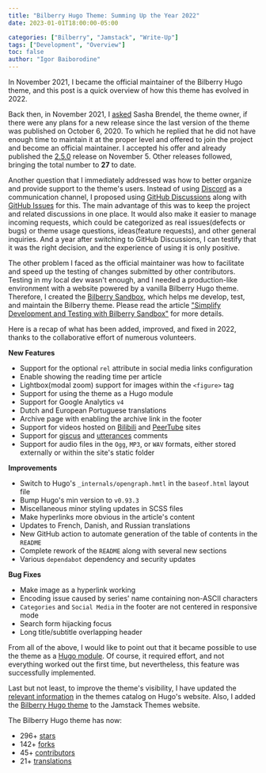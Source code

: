 ```yaml
---
title: "Bilberry Hugo Theme: Summing Up the Year 2022"
date: 2023-01-01T18:00:00-05:00

categories: ["Bilberry", "Jamstack", "Write-Up"]
tags: ["Development", "Overview"]
toc: false
author: "Igor Baiborodine"
---
```


In November 2021, I became the official maintainer of the Bilberry Hugo theme, and this post is a quick overview of how
this theme has evolved in 2022.

<!--more-->

Back then, in November 2021,
I [asked](https://github.com/Lednerb/bilberry-hugo-theme/discussions/293) Sasha Brendel, the theme owner, if there were
any plans for a new release since the last version of the theme was published on October 6, 2020. To which he replied
that he did not have enough time to maintain it at the proper level and offered to join the project and become an
official maintainer. I accepted his offer and already published
the [2.5.0](https://github.com/Lednerb/bilberry-hugo-theme/releases/tag/2.5.0) release on November 5. Other releases
followed, bringing the total number to **27** to date.

Another question that I immediately addressed was how to better organize and provide support to the theme's users.
Instead of using [Discord](https://discord.com/) as a communication channel, I proposed
using [GitHub Discussions](https://github.com/features/discussions) along
with [GitHub Issues](https://github.com/features/issues) for this. The main advantage of this was to keep the project
and related discussions in one place. It would also make it easier to manage incoming requests, which could be
categorized as real issues(defects or bugs) or theme usage questions, ideas(feature requests), and other general
inquiries. And a year after switching to GitHub Discussions, I can testify that it was the right decision, and the
experience of using it is only positive.

The other problem I faced as the official maintainer was how to facilitate and speed up the testing of changes submitted
by other contributors. Testing in my local dev wasn't enough, and I needed a production-like environment with a website
powered by a vanilla Bilberry Hugo theme. Therefore, I created
the [Bilberry Sandbox](https://www.bilberry-sandbox.kiroule.com/), which helps me develop, test, and maintain the
Bilberry theme. Please read the
article ["Simplify Development and Testing with Bilberry Sandbox"](/article/simplify-development-and-testing-with-bilberry-sandbox/)
for more details.

Here is a recap of what has been added, improved, and fixed in 2022, thanks to the collaborative effort of numerous
volunteers.

**New Features**
- Support for the optional `rel` attribute in social media links configuration 
- Enable showing the reading time per article
- Lightbox(modal zoom) support for images within the `<figure>` tag
- Support for using the theme as a Hugo module
- Support for Google Analytics `v4`
- Dutch and European Portuguese translations
- Archive page with enabling the archive link in the footer
- Support for videos hosted on [Bilibili](https://www.bilibili.com/) and [PeerTube](https://joinpeertube.org/) sites
- Support for [giscus](https://giscus.app/) and [utterances](https://utteranc.es/) comments
- Support for audio files in the `Ogg`, `MP3`, or `WAV` formats, either stored externally or within the site's static folder

**Improvements**
- Switch to Hugo's `_internals/opengraph.hmtl` in the `baseof.html` layout file
- Bump Hugo's min version to `v0.93.3`
- Miscellaneous minor styling updates in SCSS files
- Make hyperlinks more obvious in the article's content 
- Updates to French, Danish, and Russian translations
- New GitHub action to automate generation of the table of contents in the `README`
- Complete rework of the `README` along with several new sections
- Various `dependabot` dependency and security updates

**Bug Fixes**
- Make image as a hyperlink working
- Encoding issue caused by series' name containing non-ASCII characters
- `Categories` and `Social Media` in the footer are not centered in responsive mode
- Search form hijacking focus
- Long title/subtitle overlapping header

From all of the above, I would like to point out that it became possible to use the theme as
a [Hugo module](https://gohugo.io/hugo-modules/). Of course, it required effort, and not everything worked out the first
time, but nevertheless, this feature was successfully implemented.

Last but not least, to improve the theme's visibility, I have updated
the [relevant information](https://themes.gohugo.io/themes/bilberry-hugo-theme/) in the themes catalog on Hugo's
website. Also, I added the [Bilberry Hugo theme](https://jamstackthemes.dev/theme/bilberry-hugo-theme/) to the Jamstack
Themes website.

The Bilberry Hugo theme has now:
- 296+ [stars](https://github.com/Lednerb/bilberry-hugo-theme/stargazers)
- 142+ [forks](https://github.com/Lednerb/bilberry-hugo-theme/network/members)
- 45+ [contributors](https://github.com/Lednerb/bilberry-hugo-theme/graphs/contributors)
- 21+ [translations](https://github.com/Lednerb/bilberry-hugo-theme/tree/master/i18n)
